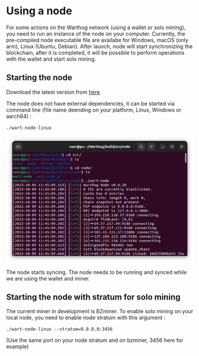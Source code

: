 # Using a node

For some actions on the Warthog network (using a wallet or solo mining), you need to run an instance of the node on your computer. Currently, the pre-compiled node executable file are availabe for Windows, macOS (only arm), Linux (Ubuntu, Debian). Аfter launch, node will start synchronizing the blockchain, after it is completed, it will be possible to perform operations with the wallet and start solo mining.

## Starting the node

Download the latest version from [here](https://github.com/warthog-network/Warthog/releases).

The node does not have external dependencies, it can be started via command line (file name deending on your platform, Linux, Windows or aarch64) :
```
./wart-node-linux
```
![](img/get-started/09-node.png)

The node starts syncing. The node needs to be running and synced while we are using the wallet and miner.

## Starting the node with stratum for solo mining

The current miner in development is BZminer. To enable solo mining on your local node, you need to enable node stratum with this argument : 

```
./wart-node-linux --stratum=0.0.0.0:3456
```
(Use the same port on your node stratum and on bzminer, 3456 here for example)
